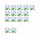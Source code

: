 <div>
<!--   <img src="https://img.shields.io/badge/아이콘내용-바탕색?style=flat&logo=로고이름&logoColor=white"/> -->
<img src="https://img.shields.io/badge/Java-007396?style=flat&logo=Java&logoColor=white" />
<img src="https://img.shields.io/badge/HTML5-E34F26?style=flat&logo=HTML5&logoColor=white" />
<img src="https://img.shields.io/badge/CSS3-1572B6?style=flat&logo=CSS3&logoColor=white" />
<img src="https://img.shields.io/badge/JavaScript-F7DF1E?style=flat&logo=JavaScript&logoColor=white"/>
<img src="https://img.shields.io/badge/Jquery-0769AD?style=flat&logo=Jquery&logoColor=white"/><br>
<img src="https://img.shields.io/badge/TypeScript-3178C6?style=flat&logo=TypeScript&logoColor=white"/>
<img src="https://img.shields.io/badge/React-61DAFB?style=flat&logo=React&logoColor=white"/>
<!-- <img src="https://img.shields.io/badge/Vue.js-4FC08D?style=flat&logo=Vue.js&logoColor=white"/> -->
<img src="https://img.shields.io/badge/Bootstrap-7952B3?style=flat&logo=Bootstrap&logoColor=white"/>
<img src="https://img.shields.io/badge/MUI-007FFF?style=flat&logo=MUI&logoColor=white"/><br>
<img src="https://img.shields.io/badge/Tailwind-06B6D4?style=flat&logo=tailwindcss&logoColor=white"/>
<img src="https://img.shields.io/badge/Oracle-F80000?style=flat&logo=Oracle&logoColor=white"/>
<img src="https://img.shields.io/badge/Git-F05032?style=flat&logo=Git&logoColor=white"/>
<img src="https://img.shields.io/badge/GitHub-181717?style=flat&logo=GitHub&logoColor=white"/>
</div><br>
<img src="https://github-readme-stats.vercel.app/api/top-langs/?username=ye1n&layout=compact">
<a href="https://hits.seeyoufarm.com"><img src="https://hits.seeyoufarm.com/api/count/incr/badge.svg?url=https%3A%2F%2Fgithub.com%2Fye1n&count_bg=%23E0E0E0&title_bg=%23555555&icon=&icon_color=%23FFFFFF&title=hits&edge_flat=false"/></a>
